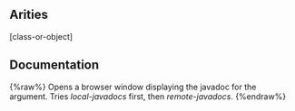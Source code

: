 ## Arities
[class-or-object]

## Documentation
{%raw%}
Opens a browser window displaying the javadoc for the argument.
  Tries *local-javadocs* first, then *remote-javadocs*.
{%endraw%}

